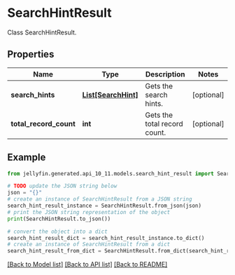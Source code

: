 # SearchHintResult

Class SearchHintResult.

## Properties

Name | Type | Description | Notes
------------ | ------------- | ------------- | -------------
**search_hints** | [**List[SearchHint]**](SearchHint.md) | Gets the search hints. | [optional] 
**total_record_count** | **int** | Gets the total record count. | [optional] 

## Example

```python
from jellyfin.generated.api_10_11.models.search_hint_result import SearchHintResult

# TODO update the JSON string below
json = "{}"
# create an instance of SearchHintResult from a JSON string
search_hint_result_instance = SearchHintResult.from_json(json)
# print the JSON string representation of the object
print(SearchHintResult.to_json())

# convert the object into a dict
search_hint_result_dict = search_hint_result_instance.to_dict()
# create an instance of SearchHintResult from a dict
search_hint_result_from_dict = SearchHintResult.from_dict(search_hint_result_dict)
```
[[Back to Model list]](README.md#documentation-for-models) [[Back to API list]](README.md#documentation-for-api-endpoints) [[Back to README]](README.md)


